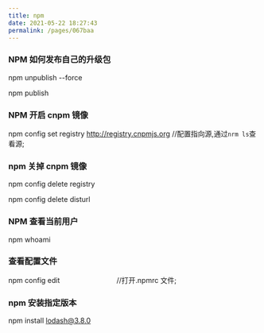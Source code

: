 ```yaml
---
title: npm
date: 2021-05-22 18:27:43
permalink: /pages/067baa
---
```

### NPM 如何发布自己的升级包

npm unpublish --force

npm publish

### NPM 开启 cnpm 镜像

npm config set registry http://registry.cnpmjs.org //配置指向源,通过`nrm ls`查看源;

### npm 关掉 cnpm 镜像

npm config delete registry

npm config delete disturl

### NPM 查看当前用户

npm whoami

### 查看配置文件

npm config edit                             //打开.npmrc 文件;

### npm 安装指定版本

npm install lodash@3.8.0
